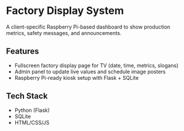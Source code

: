 # Factory Display System

A client-specific Raspberry Pi-based dashboard to show production metrics, safety messages, and announcements.

## Features
- Fullscreen factory display page for TV (date, time, metrics, slogans)
- Admin panel to update live values and schedule image posters
- Raspberry Pi-ready kiosk setup with Flask + SQLite

## Tech Stack
- Python (Flask)
- SQLite
- HTML/CSS/JS
